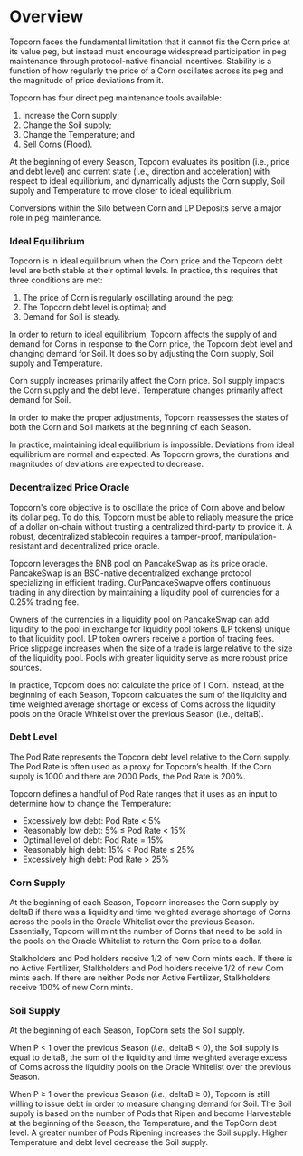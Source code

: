 # Overview

Topcorn faces the fundamental limitation that it cannot fix the Corn price at its value peg, but instead must encourage widespread participation in peg maintenance through protocol-native financial incentives. Stability is a function of how regularly the price of a Corn oscillates across its peg and the magnitude of price deviations from it.

Topcorn has four direct peg maintenance tools available:

1. Increase the Corn supply;
2. Change the Soil supply;
3. Change the Temperature; and
4. Sell Corns (Flood).

At the beginning of every Season, Topcorn evaluates its position (i.e., price and debt level) and current state (i.e., direction and acceleration) with respect to ideal equilibrium, and dynamically adjusts the Corn supply, Soil supply and Temperature to move closer to ideal equilibrium.

Conversions within the Silo between Corn and LP Deposits serve a major role in peg maintenance.

### **Ideal Equilibrium**

Topcorn is in ideal equilibrium when the Corn price and the Topcorn debt level are both stable at their optimal levels. In practice, this requires that three conditions are met:

1. The price of Corn is regularly oscillating around the peg;
2. The Topcorn debt level is optimal; and
3. Demand for Soil is steady.

In order to return to ideal equilibrium, Topcorn affects the supply of and demand for Corns in response to the Corn price, the Topcorn debt level and changing demand for Soil. It does so by adjusting the Corn supply, Soil supply and Temperature.

Corn supply increases primarily affect the Corn price. Soil supply impacts the Corn supply and the debt level. Temperature changes primarily affect demand for Soil.

In order to make the proper adjustments, Topcorn reassesses the states of both the Corn and Soil markets at the beginning of each Season.

In practice, maintaining ideal equilibrium is impossible. Deviations from ideal equilibrium are normal and expected. As Topcorn grows, the durations and magnitudes of deviations are expected to decrease.

### **Decentralized Price Oracle**

Topcorn's core objective is to oscillate the price of Corn above and below its dollar peg. To do this, Topcorn must be able to reliably measure the price of a dollar on-chain without trusting a centralized third-party to provide it. A robust, decentralized stablecoin requires a tamper-proof, manipulation-resistant and decentralized price oracle.

Topcorn leverages the BNB pool on PancakeSwap as its price oracle. PancakeSwap is an BSC-native decentralized exchange protocol specializing in efficient trading. CurPancakeSwapve offers continuous trading in any direction by maintaining a liquidity pool of currencies for a 0.25% trading fee.

Owners of the currencies in a liquidity pool on PancakeSwap can add liquidity to the pool in exchange for liquidity pool tokens (LP tokens) unique to that liquidity pool. LP token owners receive a portion of trading fees. Price slippage increases when the size of a trade is large relative to the size of the liquidity pool. Pools with greater liquidity serve as more robust price sources.

In practice, Topcorn does not calculate the price of 1 Corn. Instead, at the beginning of each Season, Topcorn calculates the sum of the liquidity and time weighted average shortage or excess of Corns across the liquidity pools on the Oracle Whitelist over the previous Season (i.e., deltaB).

### **Debt Level**

The Pod Rate represents the Topcorn debt level relative to the Corn supply. The Pod Rate is often used as a proxy for Topcorn’s health. If the Corn supply is 1000 and there are 2000 Pods, the Pod Rate is 200%.

Topcorn defines a handful of Pod Rate ranges that it uses as an input to determine how to change the Temperature:

* Excessively low debt: Pod Rate < 5%
* Reasonably low debt: 5% ≤ Pod Rate < 15%
* Optimal level of debt: Pod Rate = 15%
* Reasonably high debt: 15% < Pod Rate ≤ 25%
* Excessively high debt: Pod Rate > 25%

### **Corn Supply**

At the beginning of each Season, Topcorn increases the Corn supply by deltaB if there was a liquidity and time weighted average shortage of Corns across the pools in the Oracle Whitelist over the previous Season. Essentially, Topcorn will mint the number of Corns that need to be sold in the pools on the Oracle Whitelist to return the Corn price to a dollar.

Stalkholders and Pod holders receive 1/2 of new Corn mints each. If there is no Active Fertilizer, Stalkholders and Pod holders receive 1/2 of new Corn mints each. If there are neither Pods nor Active Fertilizer, Stalkholders receive 100% of new Corn mints.

### **Soil Supply**

At the beginning of each Season, TopCorn sets the Soil supply.

When P < 1 over the previous Season (_i.e._, deltaB < 0), the Soil supply is equal to deltaB, the sum of the liquidity and time weighted average excess of Corns across the liquidity pools on the Oracle Whitelist over the previous Season.

When P ≥ 1 over the previous Season (_i.e._, deltaB ≥ 0), Topcorn is still willing to issue debt in order to measure changing demand for Soil. The Soil supply is based on the number of Pods that Ripen and become Harvestable at the beginning of the Season, the Temperature, and the TopCorn debt level. A greater number of Pods Ripening increases the Soil supply. Higher Temperature and debt level decrease the Soil supply.
